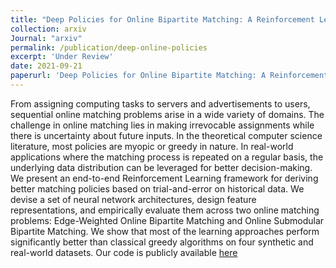 ```yaml
---
title: "Deep Policies for Online Bipartite Matching: A Reinforcement Learning Approach"
collection: arxiv
Journal: "arxiv"
permalink: /publication/deep-online-policies
excerpt: 'Under Review'
date: 2021-09-21
paperurl: 'Deep Policies for Online Bipartite Matching: A Reinforcement Learning Approach'
---
```


From assigning computing tasks to servers and advertisements to users, sequential online matching problems arise in a wide variety of domains. The challenge in online matching lies in making irrevocable assignments while there is uncertainty about future inputs. In the theoretical computer science literature, most policies are myopic or greedy in nature. In real-world applications where the matching process is repeated on a regular basis, the underlying data distribution can be leveraged for better decision-making. We present an end-to-end Reinforcement Learning framework for deriving better matching policies based on trial-and-error on historical data. We devise a set of neural network architectures, design feature representations, and empirically evaluate them across two online matching problems: Edge-Weighted Online Bipartite Matching and Online Submodular Bipartite Matching. We show that most of the learning approaches perform significantly better than classical greedy algorithms on four synthetic and real-world datasets. Our code is publicly available [here](https://github.com/lyeskhalil/CORL.git)
